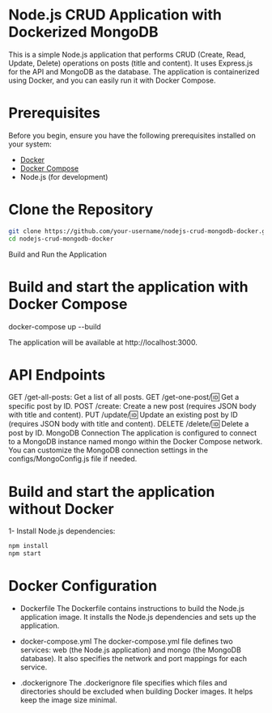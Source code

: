 # Node.js CRUD Application with Dockerized MongoDB

This is a simple Node.js application that performs CRUD (Create, Read, Update, Delete) operations on posts (title and content). It uses Express.js for the API and MongoDB as the database. The application is containerized using Docker, and you can easily run it with Docker Compose.

# Prerequisites

Before you begin, ensure you have the following prerequisites installed on your system:

- [Docker](https://docs.docker.com/get-docker/)
- [Docker Compose](https://docs.docker.com/compose/install/)
- Node.js (for development)

# Clone the Repository

```bash
git clone https://github.com/your-username/nodejs-crud-mongodb-docker.git
cd nodejs-crud-mongodb-docker
```

Build and Run the Application

# Build and start the application with Docker Compose

docker-compose up --build

The application will be available at http://localhost:3000.

# API Endpoints

GET /get-all-posts: Get a list of all posts.
GET /get-one-post/:id: Get a specific post by ID.
POST /create: Create a new post (requires JSON body with title and content).
PUT /update/:id: Update an existing post by ID (requires JSON body with title and content).
DELETE /delete/:id: Delete a post by ID.
MongoDB Connection
The application is configured to connect to a MongoDB instance named mongo within the Docker Compose network. You can customize the MongoDB connection settings in the configs/MongoConfig.js file if needed.

# Build and start the application without Docker

1- Install Node.js dependencies:

```bash
npm install
npm start
```

# Docker Configuration

- Dockerfile
  The Dockerfile contains instructions to build the Node.js application image. It installs the Node.js dependencies and sets up the application.

- docker-compose.yml
  The docker-compose.yml file defines two services: web (the Node.js application) and mongo (the MongoDB database). It also specifies the network and port mappings for each service.

- .dockerignore
  The .dockerignore file specifies which files and directories should be excluded when building Docker images. It helps keep the image size minimal.
